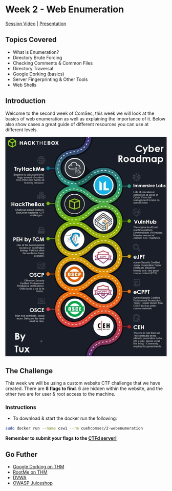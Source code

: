 # Week 2 - Web Enumeration
[Session Video](https://www.twitch.tv/videos/779063041) | [Presentation](webEnumeration.pdf)

## Topics Covered
- What is Enumeration?
- Directory Brute Forcing
- Checking Comments & Common Files
- Directory Traversal
- Google Dorking (basics)
- Server Fingerprinting & Other Tools
- Web Shells

## Introduction
Welcome to the second week of ComSec, this week we will look at the basics of web enumeration as well as explaining the importance of it. Below also show cases a great guide of different resources you can use at different levels.

![Cyber Security Learning Roadmap](img/roadmap.png)

## The Challenge
This week we will be using a custom website CTF challenge that we have created. There are **8 flags to find**. 6 are hidden within the website, and the other two are for user & root access to the machine.
### Instructions
- To download & start the docker run the following:
```bash
sudo docker run --name csw1 --rm cuehcomsec/2-webenumeration
```
**Remember to submit your flags to the [CTFd server!](https://cueh-comsec.ctfd.io/)**

## Go Futher
- [Google Dorking on THM](https://tryhackme.com/room/googledorking)
- [RootMe on THM](https://tryhackme.com/room/rrootme)
- [DVWA](http://www.dvwa.co.uk/)
- [OWASP Juiceshop](https://owasp.org/www-project-juice-shop/)